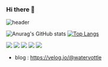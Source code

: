 ### Hi there 👋
![header](https://capsule-render.vercel.app/api?type=shark&color=00CCFF&height=300&section=header&text=Soobyoung%20YOUN&fontSize=90)

![Anurag's GitHub stats](https://github-readme-stats.vercel.app/api?username=soobyoungYOUN&show_icons=true&theme=radical) [![Top Langs](https://github-readme-stats.vercel.app/api/top-langs/?username=soobyoungYOUN&langs_count=8)](https://github.com/soobyoungYOUN/github-readme-stats)

<img src="http://mazandi.herokuapp.com/api?handle=soobyoungYOUN&theme=cold"/> <img src="https://img.shields.io/badge/Python-33FFFF?style=flat-square&logo=Python&logoColor=white"/> <img src="https://img.shields.io/badge/Java-FFCA28?style=flat-square&logo=Java&logoColor=white"/> <img src="https://img.shields.io/badge/C++-FF6699?style=flat-square&logo=C++&logoColor=white"/> <img src="https://img.shields.io/badge/JavaScript-CC3333?style=flat-square&logo=JavaScript&logoColor=white"/>

 
 

 
- blog : https://velog.io/@watervottle
<!--
**soobyoungYOUN/soobyoungYOUN** is a ✨ _special_ ✨ repository because its `README.md` (this file) appears on your GitHub profile.

Here are some ideas to get you started:

- 🔭 I’m currently working on ...
- 🌱 I’m currently learning ...
- 👯 I’m looking to collaborate on ...
- 🤔 I’m looking for help with ...
- 💬 Ask me about ...
- 📫 How to reach me: ...
- 😄 Pronouns: ...
- ⚡ Fun fact: ...
-->
